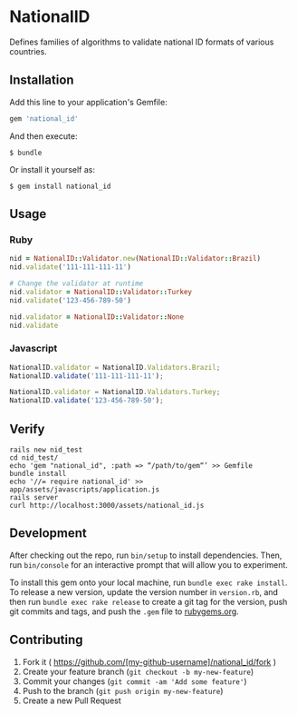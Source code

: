 # NationalID

Defines families of algorithms to validate national ID formats of various countries.

## Installation

Add this line to your application's Gemfile:

```ruby
gem 'national_id'
```

And then execute:

    $ bundle

Or install it yourself as:

    $ gem install national_id

## Usage
### Ruby
```ruby
nid = NationalID::Validator.new(NationalID::Validator::Brazil)
nid.validate('111-111-111-11')

# Change the validator at runtime
nid.validator = NationalID::Validator::Turkey
nid.validate('123-456-789-50')

nid.validator = NationalID::Validator::None
nid.validate
```

### Javascript
```javascript
NationalID.validator = NationalID.Validators.Brazil;
NationalID.validate('111-111-111-11');

NationalID.validator = NationalID.Validators.Turkey;
NationalID.validate('123-456-789-50');
```

## Verify
```
rails new nid_test
cd nid_test/
echo 'gem "national_id", :path => “/path/to/gem“’ >> Gemfile
bundle install
echo '//= require national_id' >> app/assets/javascripts/application.js
rails server
curl http://localhost:3000/assets/national_id.js
```

## Development

After checking out the repo, run `bin/setup` to install dependencies. Then, run `bin/console` for an interactive prompt that will allow you to experiment.

To install this gem onto your local machine, run `bundle exec rake install`. To release a new version, update the version number in `version.rb`, and then run `bundle exec rake release` to create a git tag for the version, push git commits and tags, and push the `.gem` file to [rubygems.org](https://rubygems.org).

## Contributing

1. Fork it ( https://github.com/[my-github-username]/national_id/fork )
2. Create your feature branch (`git checkout -b my-new-feature`)
3. Commit your changes (`git commit -am 'Add some feature'`)
4. Push to the branch (`git push origin my-new-feature`)
5. Create a new Pull Request
